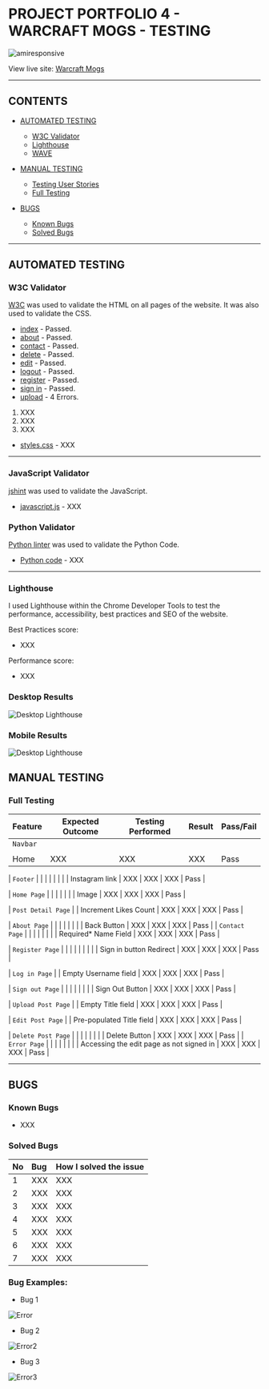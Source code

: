 # PROJECT PORTFOLIO 4 - WARCRAFT MOGS - TESTING

![amiresponsive](/media/images/amiresponsive.jpg)

View live site:
[Warcraft Mogs](https://warcraft-mogs.herokuapp.com/upload/)

---

## CONTENTS

* [AUTOMATED TESTING](#automated-testing)
  * [W3C Validator](#w3c-validator)
  * [Lighthouse](#lighthouse)
  * [WAVE](#wave)

* [MANUAL TESTING](#manual-testing)
  * [Testing User Stories](#testing-user-stories)
  * [Full Testing](#full-testing)

* [BUGS](#bugs)
  * [Known Bugs](#known-bugs)
  * [Solved Bugs](#solved-bugs)

---

## AUTOMATED TESTING

### W3C Validator

[W3C](https://validator.w3.org/) was used to validate the HTML on all pages of the website. It was also used to validate the CSS.

* [index](XXX) - Passed.
* [about](XXX) - Passed.
* [contact](XXX) - Passed.
* [delete](XXX) - Passed.
* [edit](XXX) - Passed.
* [logout](XXX) - Passed.
* [register](XXX) - Passed.
* [sign in](XXX) - Passed.
* [upload](XXX) - 4 Errors. 
 1. XXX
 2. XXX
 3. XXX


* [styles.css](media/images/css_w3c.png) - XXX

- - -

### JavaScript Validator

[jshint](https://jshint.com/) was used to validate the JavaScript.

* [javascript.js](media/images/javascript_jshint.png) - XXX


### Python Validator

[Python linter](XXX) was used to validate the Python Code.

* [Python code](XXX) - XXX

- - -

### Lighthouse

I used Lighthouse within the Chrome Developer Tools to test the performance, accessibility, best practices and SEO of the website.

Best Practices score: 
- XXX

Performance score: 

- XXX

### Desktop Results

![Desktop Lighthouse](/media/images/lighthouse-desktop.png)

### Mobile Results

![Desktop Lighthouse](/media/images/lighthouse-mobile.png)

## MANUAL TESTING

### Full Testing

| Feature | Expected Outcome | Testing Performed | Result | Pass/Fail |
| --- | --- | --- | --- | --- |
| `Navbar` |
|  |  |  |  |  |
| Home | XXX |  XXX | XXX | Pass |

| `Footer` |
|  |  |  |  |  |
| Instagram link | XXX |  XXX | XXX | Pass |

| `Home Page` |
|   |   |   |   |
| Image | XXX |  XXX | XXX | Pass |

| `Post Detail Page` |
| Increment Likes Count | XXX |  XXX | XXX | Pass |

| `About Page` |
|   |   |   |   |  |
| Back Button | XXX |  XXX | XXX | Pass |
| `Contact Page` |
|   |   |   |   |   |
| Required* Name Field | XXX |  XXX | XXX | Pass |

| `Register Page` |
| | | | | | |
| Sign in button Redirect | XXX |  XXX | XXX | Pass |

| `Log in Page` |
| Empty Username field | XXX |  XXX | XXX | Pass |

| `Sign out Page` |
|   |   |   |   |  |
| Sign Out Button | XXX |  XXX | XXX | Pass |

| `Upload Post Page` |
| Empty Title field | XXX |  XXX | XXX | Pass |

| `Edit Post Page` |
| Pre-populated Title field | XXX |  XXX | XXX | Pass |

| `Delete Post Page` |
|   |   |   |   |  |
| Delete Button | XXX |  XXX | XXX | Pass |
| `Error Page` |
|   |   |   |   |   |
| Accessing the edit page as not signed in | XXX |  XXX | XXX | Pass |

 - - -

## BUGS

### Known Bugs

- XXX

### Solved Bugs

| No | Bug | How I solved the issue |
| :--- | :--- | :--- |
| 1 | XXX | XXX |
| 2 | XXX | XXX |
| 3 | XXX | XXX |
| 4 | XXX | XXX |
| 5 | XXX | XXX |
| 6 | XXX | XXX |
| 7 | XXX | XXX |

### Bug Examples:
- Bug 1

![Error](XXX)

- Bug 2

![Error2](XXX)

- Bug 3

![Error3](XXX)